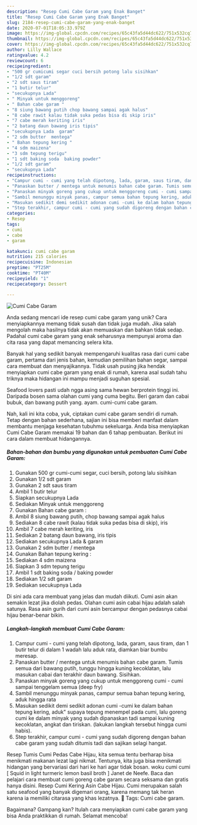 ```yaml
---
description: "Resep Cumi Cabe Garam yang Enak Banget"
title: "Resep Cumi Cabe Garam yang Enak Banget"
slug: 2184-resep-cumi-cabe-garam-yang-enak-banget
date: 2020-07-01T18:05:33.979Z
image: https://img-global.cpcdn.com/recipes/65c43fa5d44dc622/751x532cq70/cumi-cabe-garam-foto-resep-utama.jpg
thumbnail: https://img-global.cpcdn.com/recipes/65c43fa5d44dc622/751x532cq70/cumi-cabe-garam-foto-resep-utama.jpg
cover: https://img-global.cpcdn.com/recipes/65c43fa5d44dc622/751x532cq70/cumi-cabe-garam-foto-resep-utama.jpg
author: Lilly Wallace
ratingvalue: 4.2
reviewcount: 6
recipeingredient:
- "500 gr cumicumi segar cuci bersih potong lalu sisihkan"
- "1/2 sdt garam"
- "2 sdt saus tiram"
- "1 butir telur"
- "secukupnya Lada"
- " Minyak untuk menggoreng"
- " Bahan cabe garam "
- "8 siung bawang putih chop bawang sampai agak halus"
- "8 cabe rawit kalau tidak suka pedas bisa di skip iris"
- "7 cabe merah keriting iris"
- "2 batang daun bawang iris tipis"
- "secukupnya Lada  garam"
- "2 sdm butter  mentega"
- " Bahan tepung kering "
- "4 sdm maizena"
- "3 sdm tepung terigu"
- "1 sdt baking soda  baking powder"
- "1/2 sdt garam"
- "secukupnya Lada"
recipeinstructions:
- "Campur cumi - cumi yang telah dipotong, lada, garam, saus tiram, dan 1 butir telur di dalam 1 wadah lalu aduk rata, diamkan biar bumbu meresap."
- "Panaskan butter / mentega untuk menumis bahan cabe garam. Tumis semua dari bawang putih, tunggu hingga kuning kecoklatan, lalu masukan cabai dan terakhir daun bawang. Sisihkan."
- "Panaskan minyak goreng yang cukup untuk menggoreng cumi - cumi sampai tenggelam semua (deep fry)"
- "Sambil menunggu minyak panas, campur semua bahan tepung kering, aduk hingga rata"
- "Masukan sedikit demi sedikit adonan cumi -cumi ke dalam bahan tepung kering, aduk&#34; supaya tepung menempel pada cumi, lalu goreng cumi ke dalam minyak yang sudah dipanaskan tadi sampai kuning kecoklatan, angkat dan tiriskan. (lakukan langkah tersebut hingga cumi habis)."
- "Step terakhir, campur cumi - cumi yang sudah digoreng dengan bahan cabe garam yang sudah ditumis tadi dan sajikan selagi hangat."
categories:
- Resep
tags:
- cumi
- cabe
- garam

katakunci: cumi cabe garam 
nutrition: 215 calories
recipecuisine: Indonesian
preptime: "PT25M"
cooktime: "PT40M"
recipeyield: "1"
recipecategory: Dessert

---
```



![Cumi Cabe Garam](https://img-global.cpcdn.com/recipes/65c43fa5d44dc622/751x532cq70/cumi-cabe-garam-foto-resep-utama.jpg)

Anda sedang mencari ide resep cumi cabe garam yang unik? Cara menyiapkannya memang tidak susah dan tidak juga mudah. Jika salah mengolah maka hasilnya tidak akan memuaskan dan bahkan tidak sedap. Padahal cumi cabe garam yang enak seharusnya mempunyai aroma dan cita rasa yang dapat memancing selera kita.

Banyak hal yang sedikit banyak mempengaruhi kualitas rasa dari cumi cabe garam, pertama dari jenis bahan, kemudian pemilihan bahan segar, sampai cara membuat dan menyajikannya. Tidak usah pusing jika hendak menyiapkan cumi cabe garam yang enak di rumah, karena asal sudah tahu triknya maka hidangan ini mampu menjadi suguhan spesial.

Seafood lovers pasti udah ngga asing sama hewan berprotein tinggi ini. Daripada bosen sama olahan cumi yang cuma begitu. Beri garam dan cabai bubuk, dan bawang putih yang. ayam. cumi-cumi cabe garam.


Nah, kali ini kita coba, yuk, ciptakan cumi cabe garam sendiri di rumah. Tetap dengan bahan sederhana, sajian ini bisa memberi manfaat dalam membantu menjaga kesehatan tubuhmu sekeluarga. Anda bisa menyiapkan Cumi Cabe Garam memakai 19 bahan dan 6 tahap pembuatan. Berikut ini cara dalam membuat hidangannya.

<!--inarticleads1-->

##### Bahan-bahan dan bumbu yang digunakan untuk pembuatan Cumi Cabe Garam:

1. Gunakan 500 gr cumi-cumi segar, cuci bersih, potong lalu sisihkan
1. Gunakan 1/2 sdt garam
1. Gunakan 2 sdt saus tiram
1. Ambil 1 butir telur
1. Siapkan secukupnya Lada
1. Sediakan  Minyak untuk menggoreng
1. Gunakan  Bahan cabe garam :
1. Ambil 8 siung bawang putih, chop bawang sampai agak halus
1. Sediakan 8 cabe rawit (kalau tidak suka pedas bisa di skip), iris
1. Ambil 7 cabe merah keriting, iris
1. Sediakan 2 batang daun bawang, iris tipis
1. Sediakan secukupnya Lada &amp; garam
1. Gunakan 2 sdm butter / mentega
1. Gunakan  Bahan tepung kering :
1. Sediakan 4 sdm maizena
1. Siapkan 3 sdm tepung terigu
1. Ambil 1 sdt baking soda / baking powder
1. Sediakan 1/2 sdt garam
1. Sediakan secukupnya Lada


Di sini ada cara membuat yang jelas dan mudah diikuti. Cumi asin akan semakin lezat jika diolah pedas. Olahan cumi asin cabai hijau adalah salah satunya. Rasa asin gurih dari cumi asin bercampur dengan pedasnya cabai hijau benar-benar bikin. 

<!--inarticleads2-->

##### Langkah-langkah membuat Cumi Cabe Garam:

1. Campur cumi - cumi yang telah dipotong, lada, garam, saus tiram, dan 1 butir telur di dalam 1 wadah lalu aduk rata, diamkan biar bumbu meresap.
1. Panaskan butter / mentega untuk menumis bahan cabe garam. Tumis semua dari bawang putih, tunggu hingga kuning kecoklatan, lalu masukan cabai dan terakhir daun bawang. Sisihkan.
1. Panaskan minyak goreng yang cukup untuk menggoreng cumi - cumi sampai tenggelam semua (deep fry)
1. Sambil menunggu minyak panas, campur semua bahan tepung kering, aduk hingga rata
1. Masukan sedikit demi sedikit adonan cumi -cumi ke dalam bahan tepung kering, aduk&#34; supaya tepung menempel pada cumi, lalu goreng cumi ke dalam minyak yang sudah dipanaskan tadi sampai kuning kecoklatan, angkat dan tiriskan. (lakukan langkah tersebut hingga cumi habis).
1. Step terakhir, campur cumi - cumi yang sudah digoreng dengan bahan cabe garam yang sudah ditumis tadi dan sajikan selagi hangat.


Resep Tumis Cumi Pedas Cabe Hijau, kita semua tentu berharap bisa menikmati makanan lezat lagi nikmat. Tentunya, kita juga bisa menikmati hidangan yang bervariasi dari hari ke hari agar tidak bosan. woku cumi cumi [ Squid in light turmeric lemon basil broth ] Janet de Neefe. Baca dan pelajari cara membuat cumi goreng cabe garam secara seksama dan gratis hanya disini. Resep Cumi Kering Asin Cabe Hijau. Cumi merupakan salah satu seafood yang banyak digemari orang, karena memang tak heran karena ia memiliki citarasa yang khas lezatnya.  Tags: Cumi cabe garam. 

Bagaimana? Gampang kan? Itulah cara menyiapkan cumi cabe garam yang bisa Anda praktikkan di rumah. Selamat mencoba!

